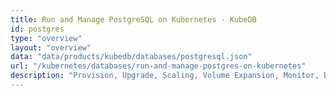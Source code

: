 ```yaml
---
title: Run and Manage PostgreSQL on Kubernetes - KubeDB
id: postgres
type: "overview"
layout: "overview"
data: "data/products/kubedb/databases/postgresql.json"
url: "/kubernetes/databases/run-and-manage-postgres-on-kubernetes"
description: "Provision, Upgrade, Scaling, Volume Expansion, Monitor, Backup & Restore, Security for PostgreSQL Databases in Kubernetes on any Public & Private Cloud"
---
```

